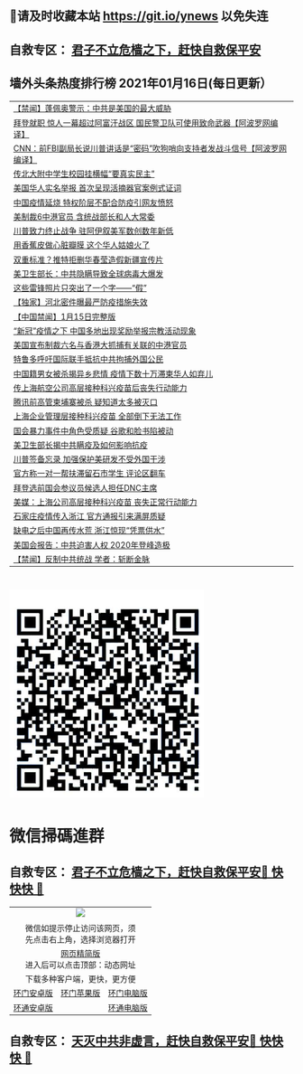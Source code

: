 ## 📩请及时收藏本站 https://git.io/ynews 以免失连</a>
## 自救专区： [君子不立危樯之下，赶快自救保平安 ](https://github.com/pwgy/td/blob/master/README.md)

## 墙外头条热度排行榜 2021年01月16日(每日更新）

 <table>
<tr><td colspan="2" align="left"><a href="https://orcndjmx.zggfd.cyou/?name=c1267332&key=pzykfwejorbvjhqc&from=gy2">【禁闻】蓬佩奥警示：中共是美国的最大威胁</a></td></tr>
<tr><td colspan="2" align="left"><a href="https://orcndjmx.zggfd.cyou/?name=c1267348&key=pzykfwejorbvjhqc&from=gy2">拜登就职 惊人一幕超过阿富汗战区 国民警卫队可使用致命武器【阿波罗网编译】</a></td></tr>
<tr><td colspan="2" align="left"><a href="https://orcndjmx.zggfd.cyou/?name=c1267338&key=pzykfwejorbvjhqc&from=gy2">CNN：前FBI副局长说川普讲话是“密码”吹狗哨向支持者发战斗信号【阿波罗网编译】</a></td></tr>
<tr><td colspan="2" align="left"><a href="https://orcndjmx.zggfd.cyou/?name=c1267329&key=pzykfwejorbvjhqc&from=gy2">传北大附中学生校园挂横幅“要真实民主”</a></td></tr>
<tr><td colspan="2" align="left"><a href="https://orcndjmx.zggfd.cyou/?name=c1267407&key=pzykfwejorbvjhqc&from=gy2">美国华人实名举报 首次呈现活摘器官案例式证词</a></td></tr>
<tr><td colspan="2" align="left"><a href="https://orcndjmx.zggfd.cyou/?name=c1267379&key=pzykfwejorbvjhqc&from=gy2">中国疫情延烧 特权阶层不配合防疫引网友愤怒</a></td></tr>
<tr><td colspan="2" align="left"><a href="https://orcndjmx.zggfd.cyou/?name=c1267350&key=pzykfwejorbvjhqc&from=gy2">美制裁6中港官员 含统战部长和人大常委</a></td></tr>
<tr><td colspan="2" align="left"><a href="https://orcndjmx.zggfd.cyou/?name=c1267400&key=pzykfwejorbvjhqc&from=gy2">川普致力终止战争 驻阿伊叙美军数创数年新低</a></td></tr>
<tr><td colspan="2" align="left"><a href="https://orcndjmx.zggfd.cyou/?name=c1267378&key=pzykfwejorbvjhqc&from=gy2">用香蕉皮做心脏瓣膜 这个华人姑娘火了</a></td></tr>
<tr><td colspan="2" align="left"><a href="https://orcndjmx.zggfd.cyou/?name=c1267361&key=pzykfwejorbvjhqc&from=gy2">双重标准？推特拒删华春莹造假新疆宣传片</a></td></tr>
<tr><td colspan="2" align="left"><a href="https://orcndjmx.zggfd.cyou/?name=c1267399&key=pzykfwejorbvjhqc&from=gy2">美卫生部长：中共隐瞒导致全球病毒大爆发</a></td></tr>
<tr><td colspan="2" align="left"><a href="https://orcndjmx.zggfd.cyou/?name=c1267415&key=pzykfwejorbvjhqc&from=gy2">这些雷锋照片只突出了一个字——“假”</a></td></tr>
<tr><td colspan="2" align="left"><a href="https://orcndjmx.zggfd.cyou/?name=c1267342&key=pzykfwejorbvjhqc&from=gy2">【独家】河北密件曝最严防疫措施失效</a></td></tr>
<tr><td colspan="2" align="left"><a href="https://orcndjmx.zggfd.cyou/?name=c1267344&key=pzykfwejorbvjhqc&from=gy2">【中国禁闻】1月15日完整版</a></td></tr>
<tr><td colspan="2" align="left"><a href="https://orcndjmx.zggfd.cyou/?name=c1267354&key=pzykfwejorbvjhqc&from=gy2">“新冠”疫情之下 中国多地出现奖励举报宗教活动现象</a></td></tr>
<tr><td colspan="2" align="left"><a href="https://orcndjmx.zggfd.cyou/?name=c1267402&key=pzykfwejorbvjhqc&from=gy2">美国宣布制裁六名与香港大抓捕有关联的中港官员</a></td></tr>
<tr><td colspan="2" align="left"><a href="https://orcndjmx.zggfd.cyou/?name=c1267376&key=pzykfwejorbvjhqc&from=gy2">特鲁多呼吁国际联手抵抗中共拘捕外国公民</a></td></tr>
<tr><td colspan="2" align="left"><a href="https://orcndjmx.zggfd.cyou/?name=c1267355&key=pzykfwejorbvjhqc&from=gy2">中国籍男女被杀揭异乡悲情 疫情下数十万滞柬华人如弃儿</a></td></tr>
<tr><td colspan="2" align="left"><a href="https://orcndjmx.zggfd.cyou/?name=c1267416&key=pzykfwejorbvjhqc&from=gy2">传上海航空公司高层接种科兴疫苗后丧失行动能力</a></td></tr>
<tr><td colspan="2" align="left"><a href="https://orcndjmx.zggfd.cyou/?name=c1267335&key=pzykfwejorbvjhqc&from=gy2">腾讯前高管柬埔寨被杀 疑知道太多被灭口</a></td></tr>
<tr><td colspan="2" align="left"><a href="https://orcndjmx.zggfd.cyou/?name=c1267363&key=pzykfwejorbvjhqc&from=gy2">上海企业管理层接种科兴疫苗 全部倒下无法工作</a></td></tr>
<tr><td colspan="2" align="left"><a href="https://orcndjmx.zggfd.cyou/?name=c1267397&key=pzykfwejorbvjhqc&from=gy2">国会暴力事件中角色受质疑 谷歌和脸书陷被动</a></td></tr>
<tr><td colspan="2" align="left"><a href="https://orcndjmx.zggfd.cyou/?name=c1267343&key=pzykfwejorbvjhqc&from=gy2">美卫生部长揭中共瞒疫及如何影响抗疫</a></td></tr>
<tr><td colspan="2" align="left"><a href="https://orcndjmx.zggfd.cyou/?name=c1267398&key=pzykfwejorbvjhqc&from=gy2">川普签备忘录 加强保护美研发不受外国干涉</a></td></tr>
<tr><td colspan="2" align="left"><a href="https://orcndjmx.zggfd.cyou/?name=c1267417&key=pzykfwejorbvjhqc&from=gy2">官方称一对一帮扶滞留石市学生 评论区翻车</a></td></tr>
<tr><td colspan="2" align="left"><a href="https://orcndjmx.zggfd.cyou/?name=c1267395&key=pzykfwejorbvjhqc&from=gy2">拜登选前国会参议员候选人担任DNC主席</a></td></tr>
<tr><td colspan="2" align="left"><a href="https://orcndjmx.zggfd.cyou/?name=c1267380&key=pzykfwejorbvjhqc&from=gy2">美媒：上海公司高层接种科兴疫苗 丧失正常行动能力</a></td></tr>
<tr><td colspan="2" align="left"><a href="https://orcndjmx.zggfd.cyou/?name=c1267377&key=pzykfwejorbvjhqc&from=gy2">石家庄疫情传入浙江 官方通报引来满屏质疑</a></td></tr>
<tr><td colspan="2" align="left"><a href="https://orcndjmx.zggfd.cyou/?name=c1267381&key=pzykfwejorbvjhqc&from=gy2">缺电之后中国再传水荒 浙江惊现“凭票供水”</a></td></tr>
<tr><td colspan="2" align="left"><a href="https://orcndjmx.zggfd.cyou/?name=c1267401&key=pzykfwejorbvjhqc&from=gy2">美国会报告：中共迫害人权 2020年登峰造极</a></td></tr>
<tr><td colspan="2" align="left"><a href="https://orcndjmx.zggfd.cyou/?name=c1267333&key=pzykfwejorbvjhqc&from=gy2">【禁闻】反制中共统战 学者：斩断金脉</a></td></tr>

</table>

# <img src="https://github.com/fqtz/pic/blob/main/T101-1.JPG"> 
# 微信掃碼進群

 ## 自救专区： [君子不立危樯之下，赶快自救保平安🍎 快快快 📩](https://github.com/pwgy/td/blob/master/README.md)
 
<table>
  <tr>
    <td colspan="3" align="center"><img src="https://cdn.jsdelivr.net/gh/opipe/up/oGate65.jpg"/></td>
  </tr>
  <tr>
    <td colspan="3" align="center">微信如提示停止访问该网页，须<br/>先点击右上角，选择浏览器打开</td>
  <tr>
  <tr>
    <td colspan="3" align="center"><a href="https://gitcdn.xyz/cdn/otiny/up/master/show005.htm">网页精简版</a><br/>进入后可以点击顶部：动态网址</td>
  </tr>
  <tr>
    <td colspan="3" align="center">下载多种客户端，更快，更方便</td>
  <tr>
  <tr>
    <td align="center"><a href="https://cdn.jsdelivr.net/gh/opipe/up/oGatea.apk">环门安卓版</a></td>
    <td align="center"><a href="https://x.co/odisk">环门苹果版</a></td>
    <td align="center"><a href="https://cdn.jsdelivr.net/gh/opipe/up/oGate.zip">环门电脑版</a></td>
  </tr>
  <tr>
    <td align="center"><a href="https://cdn.jsdelivr.net/gh/opipe/up/oPipe.apk">环通安卓版</a></td>
    <td align="center"></td>
    <td align="center"><a href="https://raw.githubusercontent.com/opipe/up/master/oPipe.zip">环通电脑版</a></td>
  </tr>
  
</table>


 ## 自救专区： [天灭中共非虚言，赶快自救保平安🍎 快快快 📩](https://github.com/pwgy/td/blob/master/README.md)
